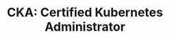 ---
title: "CKA: Certified Kubernetes Administrator"
summary: 
date: 
external_link: https://www.credly.com/badges/9a8d5e45-c767-4725-b12e-1e3cf89ce23c
weight: 10
---
